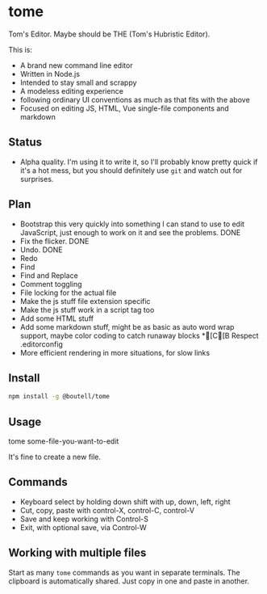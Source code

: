 # tome

Tom's Editor. Maybe should be THE (Tom's Hubristic Editor).

This is:

* A brand new command line editor
* Written in Node.js
* Intended to stay small and scrappy
* A modeless editing experience
* following ordinary UI conventions as much as that fits with the above
* Focused on editing JS, HTML, Vue single-file components and markdown

## Status

* Alpha quality. I'm using it to write it, so I'll probably know pretty quick if it's a hot mess, but you should definitely use
`git` and watch out for surprises.

## Plan

* Bootstrap this very quickly into something I can stand to use to edit JavaScript, just enough to work on it and see the problems. DONE
* Fix the flicker. DONE
* Undo. DONE
* Redo
* Find
* Find and Replace
* Comment toggling
* File locking for the actual file
* Make the js stuff file extension specific
* Make the js stuff work in a script tag too
* Add some HTML stuff
* Add some markdown stuff, might be as basic as auto word wrap support, maybe color coding to catch runaway blocks
*[C[B Respect .editorconfig
* More efficient rendering in more situations, for slow links

## Install

```bash
npm install -g @boutell/tome
```

## Usage

tome some-file-you-want-to-edit

It's fine to create a new file.

## Commands

* Keyboard select by holding down shift with up, down, left, right
* Cut, copy, paste with control-X, control-C, control-V
* Save and keep working with Control-S
* Exit, with optional save, via Control-W

## Working with multiple files

Start as many `tome` commands as you want in separate terminals. The clipboard is automatically shared. Just copy in one and paste in another.

